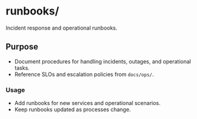 # runbooks/

Incident response and operational runbooks.

## Purpose
- Document procedures for handling incidents, outages, and operational tasks.
- Reference SLOs and escalation policies from `docs/ops/`.

### Usage
- Add runbooks for new services and operational scenarios.
- Keep runbooks updated as processes change.
